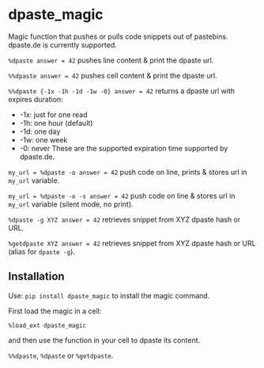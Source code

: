 # dpaste_magic
Magic function that pushes or pulls code snippets out of pastebins.
dpaste.de is currently supported.

`%dpaste answer = 42`
pushes line content & print the dpaste url.

`%%dpaste
answer = 42`
pushes cell content & print the dpaste url.

`%%dpaste {-1x -1h -1d -1w -0}
answer = 42`
returns a dpaste url with expires duration:
* -1x: just for one read
* -1h: one hour (default)
* -1d: one day
* -1w: one week
* -0: never
These are the supported expiration time supported by dpaste.de.

`my_url = %dpaste -o answer = 42`
push code on line, prints & stores url in `my_url` variable.

`my_url = %dpaste -o -s answer = 42`
push code on line & stores url in `my_url` variable (silent mode, no print).

`%dpaste -g XYZ
answer = 42`
retrieves snippet from XYZ dpaste hash or URL.

`%getdpaste XYZ
answer = 42`
retrieves snippet from XYZ dpaste hash or URL (alias for `dpaste -g`).


## Installation

Use:
`pip install dpaste_magic`
to install the magic command.

First load the magic in a cell:

`%load_ext dpaste_magic`

and then use the function in your cell to dpaste its content.

`%%dpaste`, `%dpaste` or `%getdpaste`.
